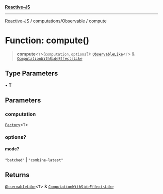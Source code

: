 [**Reactive-JS**](../../../README.md)

***

[Reactive-JS](../../../README.md) / [computations/Observable](../README.md) / compute

# Function: compute()

> **compute**\<`T`\>(`computation`, `options`?): [`ObservableLike`](../../interfaces/ObservableLike.md)\<`T`\> & [`ComputationWithSideEffectsLike`](../../interfaces/ComputationWithSideEffectsLike.md)

## Type Parameters

• **T**

## Parameters

### computation

[`Factory`](../../../functions/type-aliases/Factory.md)\<`T`\>

### options?

#### mode?

`"batched"` \| `"combine-latest"`

## Returns

[`ObservableLike`](../../interfaces/ObservableLike.md)\<`T`\> & [`ComputationWithSideEffectsLike`](../../interfaces/ComputationWithSideEffectsLike.md)
